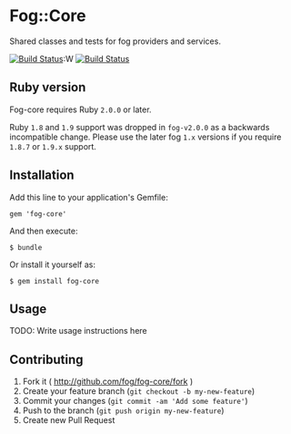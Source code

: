 # Fog::Core

Shared classes and tests for fog providers and services.

[![Build Status](https://github.com/fog/fog-core/actions/workflows/ruby.yml/badge.svg)](https://github.com/fog/fog-core/actions/workflows/ruby.yml):W
[![Build Status](https://travis-ci.org/fog/fog-core.svg?branch=master)](https://travis-ci.org/fog/fog-core)

## Ruby version

Fog-core requires Ruby `2.0.0` or later.

Ruby `1.8` and `1.9` support was dropped in `fog-v2.0.0` as a backwards incompatible
change. Please use the later fog `1.x` versions if you require `1.8.7` or `1.9.x` support.

## Installation

Add this line to your application's Gemfile:

    gem 'fog-core'

And then execute:

    $ bundle

Or install it yourself as:

    $ gem install fog-core

## Usage

TODO: Write usage instructions here

## Contributing

1. Fork it ( http://github.com/fog/fog-core/fork )
2. Create your feature branch (`git checkout -b my-new-feature`)
3. Commit your changes (`git commit -am 'Add some feature'`)
4. Push to the branch (`git push origin my-new-feature`)
5. Create new Pull Request
